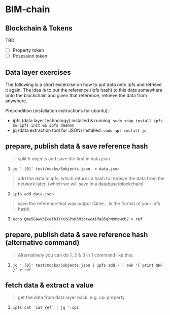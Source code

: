 # BIM-chain

## Blockchain & Tokens

TBD

- [ ] Property token
- [ ] Posession token

## Data layer exercises

The following is a short excercise on how to put data onto ipfs and retrieve it again.
The idea is to put the reference (ipfs hash) to this data somewhere onto the blockchain and given that reference, retrieve the data from anywhere.

Precondition (installation instructions for ubuntu):
* ipfs (data layer technology) installed & running. `sudo snap install ipfs && ipfs init && ipfs daemon`
* jq (data extraction tool for JSON) installed. `sudo apt install jq`

## prepare, publish data & save reference hash
> split 5 objects and save the first in data.json
1. `jq '.[0]' test/mocks/5objects.json  > data.json`
> add the data to ipfs, which returns a hash to retrieve the data from the network later, (which we will save in a database/blockchain)
2. `ipfs add data.json`
> save the reference that was output (Qme... is the format of your ipfs hash)
3. `echo Qme5GawkhEceihJYYccGPvK5MzatwcAifa85qhNmMowcb2 > ref`

## prepare, publish data & save reference hash (alternative command)
> Alternatively you can do 1, 2 & 3 in 1 command like this:
1. `jq '.[0]' test/mocks/5objects.json | ipfs add - | awk '{ print $NF }' > ref`

## fetch data & extract a value
> get the data from data layer back, e.g. cpi property
1. ```ipfs cat `cat ref` | jq '.cpi'```
